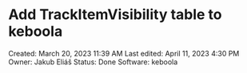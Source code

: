 # Add TrackItemVisibility table to keboola

Created: March 20, 2023 11:39 AM
Last edited: April 11, 2023 4:30 PM
Owner: Jakub Eliáš
Status: Done
Software: keboola